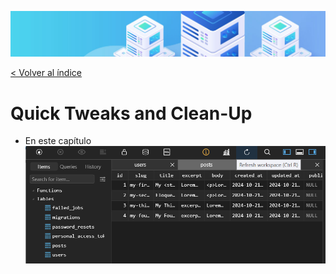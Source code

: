 ![Virtualización](/docs/images/header.png)

[< Volver al índice](/docs/ReadMe.md)

# Quick Tweaks and Clean-Up

- En este capítulo 
![Virtualización](/docs/images/cap23.png)